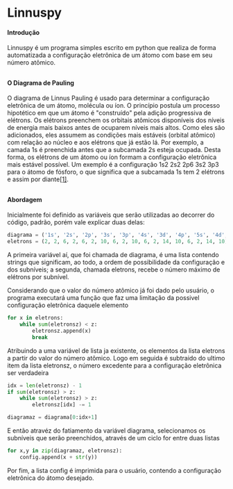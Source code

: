 # Linnuspy
#### Introdução

Linnuspy é um programa simples escrito em python que realiza de forma automatizada a configuração eletrônica de um átomo com base em seu número atômico.

##

#### O Diagrama de Pauling

O diagrama de Linnus Pauling é usado para determinar a configuração eletrônica de um átomo, molécula ou íon. O princípio postula um processo hipotético em que um átomo é "construído" pela adição progressiva de elétrons. Os elétrons preenchem os orbitais atômicos disponíveis dos níveis de energia mais baixos antes de ocuparem níveis mais altos. Como eles são adicionados, eles assumem as condições mais estáveis (orbital atômico) com relação ao núcleo e aos elétrons que já estão lá. Por exemplo, a camada 1s é preenchida antes que a subcamada 2s esteja ocupada. Desta forma, os elétrons de um átomo ou íon formam a configuração eletrônica mais estável possível. Um exemplo é a configuração 1s2 2s2 2p6 3s2 3p3 para o átomo de fósforo, o que significa que a subcamada 1s tem 2 elétrons e assim por diante[[1]](https://pt.wikipedia.org/wiki/Princ%C3%ADpio_de_Aufbau).

##

#### Abordagem

Inicialmente foi definido as variáveis que serão utilizadas ao decorrer do código, padrão, porém vale explicar duas delas:
```python
diagrama = ('1s', '2s', '2p', '3s', '3p', '4s', '3d', '4p', '5s', '4d', '5p', '6s', '4f', '5d', '6p', '7s', '5f', '6d')
eletrons = (2, 2, 6, 2, 6, 2, 10, 6, 2, 10, 6, 2, 14, 10, 6, 2, 14, 10)
```
A primeira variável aí, que foi chamada de diagrama, é uma lista contendo strings que significam, ao todo, a ordem de possibilidade da configuração e dos subníveis; a segunda, chamada eletrons, recebe o número máximo de elétrons por subnível.

Considerando que o valor do número atômico já foi dado pelo usuário, o programa executará uma função que faz uma limitação da possivel configuração eletrônica daquele elemento
```python
for x in eletrons:
    while sum(eletronsz) < z:
        eletronsz.append(x)
        break
```
Atribuindo a uma variável de lista ja existente, os elementos da lista eletrons a partir do valor do número atômico. Logo em seguida é subtraido do ultimo item da lista eletronsz, o número excedente para a configuração eletrônica ser verdadeira
```python
idx = len(eletronsz) - 1
if sum(eletronsz) > z:
    while sum(eletronsz) > z:
        eletronsz[idx] -= 1

diagramaz = diagrama[0:idx+1]
```
E então atravéz do fatiamento da variável diagrama, selecionamos os subníveis que serão preenchidos, através de um ciclo for entre duas listas
```python
for x,y in zip(diagramaz, eletronsz):
    config.append(x + str(y))
```
Por fim, a lista config é imprimida para o usuário, contendo a configuração eletrônica do átomo desejado.
